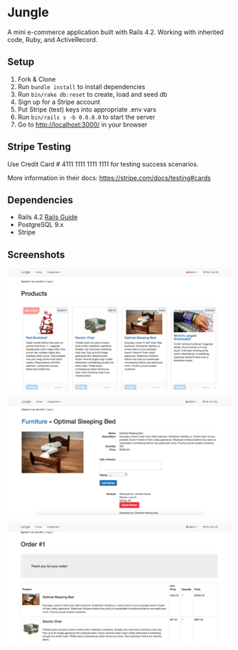 # Jungle

A mini e-commerce application built with Rails 4.2. Working with inherited code, Ruby, and ActiveRecord.


## Setup

1. Fork & Clone
2. Run `bundle install` to install dependencies
3. Run `bin/rake db:reset` to create, load and seed db
4. Sign up for a Stripe account
5. Put Stripe (test) keys into appropriate .env vars
6. Run `bin/rails s -b 0.0.0.0` to start the server
4. Go to <http://localhost:3000/> in your browser

## Stripe Testing

Use Credit Card # 4111 1111 1111 1111 for testing success scenarios.

More information in their docs: <https://stripe.com/docs/testing#cards>

## Dependencies

* Rails 4.2 [Rails Guide](http://guides.rubyonrails.org/v4.2/)
* PostgreSQL 9.x
* Stripe

## Screenshots

!["Screenshot of homepage"](https://github.com/jenniferhsueh/jungle-rails/blob/master/docs/homepage.png?raw=true)

!["Screenshot of product_reviews"](https://github.com/jenniferhsueh/jungle-rails/blob/master/docs/product_reviews.png?raw=true)

!["Screenshot of order_confirmation"](https://github.com/jenniferhsueh/jungle-rails/blob/master/docs/order_confirmation.png?raw=true)
